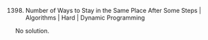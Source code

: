 1398. Number of Ways to Stay in the Same Place After Some Steps | Algorithms | Hard | Dynamic Programming

No solution.
